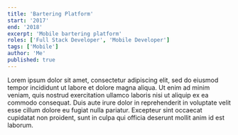 ```yaml
---
title: 'Bartering Platform'
start: '2017'
end: '2018'
excerpt: 'Mobile bartering platform'
roles: ['Full Stack Developer', 'Mobile Developer']
tags: ['Mobile']
author: 'Me'
published: true
---
```


Lorem ipsum dolor sit amet, consectetur adipiscing elit, sed do eiusmod tempor incididunt ut labore et dolore magna aliqua. Ut enim ad minim veniam, quis nostrud exercitation ullamco laboris nisi ut aliquip ex ea commodo consequat. Duis aute irure dolor in reprehenderit in voluptate velit esse cillum dolore eu fugiat nulla pariatur. Excepteur sint occaecat cupidatat non proident, sunt in culpa qui officia deserunt mollit anim id est laborum.
